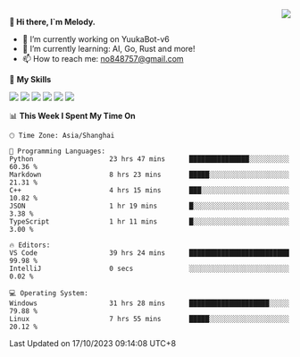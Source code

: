 <a href="#">
  <img align="right" src="https://github-readme-stats.vercel.app/api?username=melodyyuuka&count_private=true&show_icons=true" />
</a>

**👋 Hi there, I`m Melody.**

- 🔭 I’m currently working on YuukaBot-v6
- 🌱 I’m currently learning: AI, Go, Rust and more!
- 📫 How to reach me: no848757@gmail.com

🌟 **My Skills** 

![](https://img.shields.io/badge/-Python-3e74a2?style=flat-square&logo=Python&logoColor=fff)
![](https://img.shields.io/badge/-Java-007396?style=flat-square&logo=OpenJDK&logoColor=fff)
![](https://img.shields.io/badge/-Node.js-339933?style=flat-square&logo=Node.js&logoColor=fff)
![](https://img.shields.io/badge/-Git-f05032?style=flat-square&logo=git&logoColor=fff)
![](https://img.shields.io/badge/-PostgreSQL-4169e1?style=flat-square&logo=PostgreSQL&logoColor=fff)
![](https://img.shields.io/badge/-VSCode-007acc?style=flat-square&logo=Visual-Studio-Code&logoColor=fff)


<!--START_SECTION:waka-->
📊 **This Week I Spent My Time On** 

```text
🕑︎ Time Zone: Asia/Shanghai

💬 Programming Languages: 
Python                   23 hrs 47 mins      ███████████████░░░░░░░░░░   60.36 % 
Markdown                 8 hrs 23 mins       █████░░░░░░░░░░░░░░░░░░░░   21.31 % 
C++                      4 hrs 15 mins       ███░░░░░░░░░░░░░░░░░░░░░░   10.82 % 
JSON                     1 hr 19 mins        █░░░░░░░░░░░░░░░░░░░░░░░░    3.38 % 
TypeScript               1 hr 11 mins        █░░░░░░░░░░░░░░░░░░░░░░░░    3.00 % 

🔥 Editors: 
VS Code                  39 hrs 24 mins      █████████████████████████   99.98 % 
IntelliJ                 0 secs              ░░░░░░░░░░░░░░░░░░░░░░░░░    0.02 % 

💻 Operating System: 
Windows                  31 hrs 28 mins      ████████████████████░░░░░   79.88 % 
Linux                    7 hrs 55 mins       █████░░░░░░░░░░░░░░░░░░░░   20.12 % 
```


 Last Updated on 17/10/2023 09:14:08 UTC+8
<!--END_SECTION:waka-->
